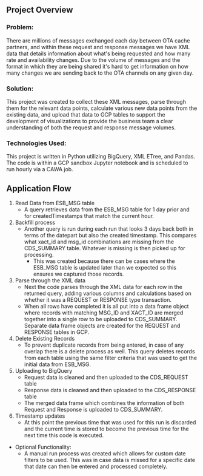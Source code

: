 ## Project Overview
### Problem:
There are millions of messages exchanged each day between OTA cache partners, and within these request and response messages we have XML data that details information about what's being requested and how many rate and availability changes. Due to the volume of messages and the format in which they are being shared it's hard to get information on how many changes we are sending back to the OTA channels on any given day.

### Solution:
This project was created to collect these XML messages, parse through them for the relevant data points, calculate various new data points from the existing data, and upload that data to GCP tables to support the development of visualizations to provide the business team a clear understanding of both the request and response message volumes.

### Technologies Used:
This project is written in Python utilizing BigQuery, XML ETree, and Pandas. The code is within a GCP sandbox Jupyter notebook and is scheduled to run hourly via a CAWA job.

## Application Flow
1. Read Data from ESB_MSG table
	- A query retrieves data from the ESB_MSG table for 1 day prior and for createdTimestamps that match the current hour.
2. Backfill process
	- Another query is run during each run that looks 3 days back both in terms of the datepart but also the created timestamp. This compares what xact_id and msg_id combinations are missing from the CDS_SUMMARY table. Whatever is missing is then picked up for processing.
		- This was created because there can be cases where the ESB_MSG table is updated later than we expected so this ensures we captured those records.
3. Parse through the XML data
	- Next the code parses through the XML data for each row in the returned query, adding various columns and calculations based on whether it was a REQUEST or RESPONSE type transaction.
	- When all rows have completed it is all put into a data frame object where records with matching MSG_ID and XACT_ID are merged together into a single row to be uploaded to CDS_SUMMARY. Separate data frame objects are created for the REQUEST and RESPONSE tables in GCP.
4. Delete Existing Records
	- To prevent duplicate records from being entered, in case of any overlap there is a delete process as well. This query deletes records from each table using the same filter criteria that was used to get the initial data from ESB_MSG.
5. Uploading to BigQuery
	- Request data is cleaned and then uploaded to the CDS_REQUEST table
	- Response data is cleaned and then uploaded to the CDS_RESPONSE table
	- The merged data frame which combines the information of both Request and Response is uploaded to CDS_SUMMARY.
6. Timestamp updates
	- At this point the previous time that was used for this run is discarded and the current time is stored to become the previous time for the next time this code is executed.
- Optional Functionality:
	- A manual run process was created which allows for custom date filters to be used. This was in case data is missed for a specific date that date can then be entered and processed completely.
